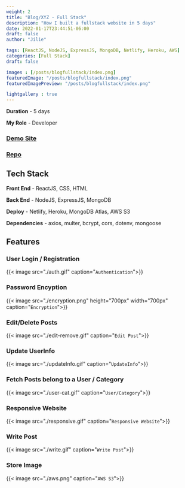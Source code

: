 ```yaml
---
weight: 2
title: "Blog/XYZ - Full Stack"
description: "How I built a fullstack website in 5 days"
date: 2022-01-17T23:44:51-06:00
draft: false 
author: "Jilie"

tags: [ReactJS, NodeJS, ExpressJS, MongoDB, Netlify, Heroku, AWS]
categories: [Full Stack]
draft: false 

images : [/posts/blogfullstack/index.png]
featuredImage: "/posts/blogfullstack/index.png"
featuredImagePreview: "/posts/blogfullstack/index.png"

lightgallery : true
---
```


<!--more-->

**Duration** - 5 days

**My Role** - Developer

### [Demo Site](https://blogfullstack.netlify.app/)
### [Repo](https://github.com/zengjilie/blog-fullstack)

## Tech Stack

**Front End** - ReactJS, CSS, HTML

**Back End** - NodeJS, ExpressJS, MongoDB

**Deploy** - Netlify, Heroku, MongoDB Atlas, AWS S3 

**Dependencies** - axios, multer, bcrypt, cors, dotenv, mongoose

<!-- ## Challenges -->
<!-- * Design APIs, manage different routers and endpoints using Express.
* Design database schemas, building a server that connects to MongoDB Atlas.
* Avoid minor mistakes like typos.
* Add mini-interactions to frontend.
* Upload files inside a form, use multer to store files inside diskstorage.
* Use web local Storage to store user info.
* Fix bugs when connecting mongoDB Atlas with Heroku.
* Learn how to use AWS s3 to store image files, cause Heroku doesn't allow store files. -->

## Features
### User Login / Registration
{{< image src="./auth.gif" caption="`Authentication`">}}

### Password Encyption
{{< image src="./encryption.png" height="700px" width="700px" caption="`Encryption`">}}

### Edit/Delete Posts
{{< image src="./edit-remove.gif" caption="`Edit Post`">}}

### Update UserInfo
{{< image src="./updateInfo.gif" caption="`UpdateInfo`">}}

### Fetch Posts belong to a User / Category
{{< image src="./user-cat.gif" caption="`User/Category`">}}

### Responsive Website
{{< image src="./responsive.gif" caption="`Responsive Website`">}}

### Write Post
{{< image src="./write.gif" caption="`Write Post`">}}

### Store Image
{{< image src="./aws.png" caption="`AWS S3`">}}


<!-- ## Takeaways
* When developing, set MongoDB **Network Access** to your IP address, when deploying, set it to **anywhere** or your server IP address.
* I probably should develop the backend first, then the frontend. Hard coding the frontend wasted a lot of time. 
* Always draw out the structure of products first before starting to develop it. 
* Encrypt sensitive information is very important, I used **bcrypt** this time, next time use JWT.
* While waiting for data fetch, frontend should display a **pending status** to indicate the time.
* More familiar with **HTTP** status code.
* Learned how to deploy projects to **Heroku**.
* Learned how **AWS** S3, IAM works. -->